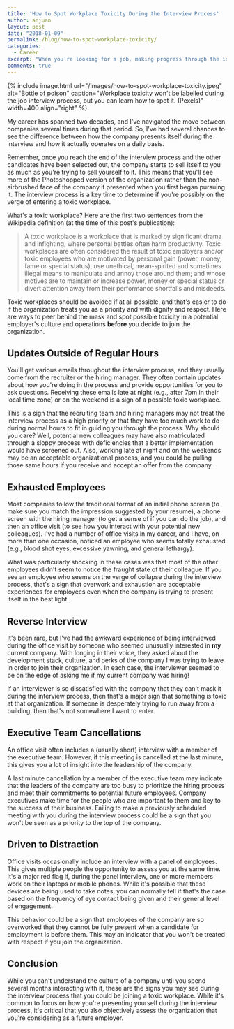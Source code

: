 ```yaml
---
title: 'How to Spot Workplace Toxicity During the Interview Process'
author: anjuan
layout: post
date: "2018-01-09"
permalink: /blog/how-to-spot-workplace-toxicity/
categories:
  - Career
excerpt: "When you're looking for a job, making progress through the interview process can be exciting. However, don't let it blind you to clues that the company may be a toxic workplace."
comments: true
---
```


{% include image.html url="/images/how-to-spot-workplace-toxicity.jpeg" alt="Bottle of poison" caption="Workplace toxicity won't be labelled during the job interview process, but you can learn how to spot it. (Pexels)" width=400 align="right" %}

My career has spanned two decades, and I've navigated the move between companies several times during that period. So, I've had several chances to see the difference between how the company presents itself during the interview and how it actually operates on a daily basis. 

Remember, once you reach the end of the interview process and the other candidates have been selected out, the company starts to sell itself to you as much as you're trying to sell yourself to it. This means that you'll see more of the Photoshopped version of the organization rather than the non-airbrushed face of the company it presented when you first began pursuing it. The interview process is a key time to determine if you're possibly on the verge of entering a toxic workplace.

What's a toxic workplace? Here are the first two sentences from the Wikipedia definition (at the time of this post's publication):

> A toxic workplace is a workplace that is marked by significant drama and infighting, where personal battles often harm productivity. Toxic workplaces are often considered the result of toxic employers and/or toxic employees who are motivated by personal gain (power, money, fame or special status), use unethical, mean-spirited and sometimes illegal means to manipulate and annoy those around them; and whose motives are to maintain or increase power, money or special status or divert attention away from their performance shortfalls and misdeeds. 

Toxic workplaces should be avoided if at all possible, and that's easier to do if the organization treats you as a priority and with dignity and respect. Here are ways to peer behind the mask and spot possible toxicity in a potential employer's culture and operations **before** you decide to join the organization.

## Updates Outside of Regular Hours

You'll get various emails throughout the interview process, and they usually come from the recruiter or the hiring manager. They often contain updates about how you're doing in the process and provide opportunities for you to ask questions. Receiving these emails late at night (e.g., after 7pm in their local time zone) or on the weekend is a sign of a possible toxic workplace.
 
This is a sign that the recruiting team and hiring managers may not treat the interview process as a high priority or that they have too much work to do during normal hours to fit in guiding you through the process. Why should you care? Well, potential new colleagues may have also matriculated through a sloppy process with deficiencies that a better implementation would have screened out. Also, working late at night and on the weekends may be an acceptable organizational process, and you could be pulling those same hours if you receive and accept an offer from the company.

## Exhausted Employees

Most companies follow the traditional format of an initial phone screen (to make sure you match the impression suggested by your resume), a phone screen with the hiring manager (to get a sense of if you can do the job), and then an office visit (to see how you interact with your potential new colleagues). I've had a number of office visits in my career, and I have, on more than one occasion, noticed an employee who seems totally exhausted (e.g., blood shot eyes, excessive yawning, and general lethargy).

What was particularly shocking in these cases was that most of the other employees didn't seem to notice the fraught state of their colleague. If you see an employee who seems on the verge of collapse during the interview process, that's a sign that overwork and exhaustion are acceptable experiences for employees even when the company is trying to present itself in the best light.

## Reverse Interview

It's been rare, but I've had the awkward experience of being interviewed during the office visit by someone who seemed unusually interested in **my** current company. With longing in their voice, they asked about the development stack, culture, and perks of the company I was trying to leave in order to join their organization. In each case, the interviewer seemed to be on the edge of asking me if my current company was hiring!

If an interviewer is so dissatisfied with the company that they can't mask it during the interview process, then that's a major sign that something is toxic at that organization. If someone is desperately trying to run away from a building, then that's not somewhere I want to enter.

## Executive Team Cancellations

An office visit often includes a (usually short) interview with a member of the executive team. However, if this meeting is cancelled at the last minute, this gives you a lot of insight into the leadership of the company.

A last minute cancellation by a member of the executive team may indicate that the leaders of the company are too busy to prioritize the hiring process and meet their commitments to potential future employees. Company executives make time for the people who are important to them and key to the success of their business. Failing to make a previously scheduled meeting with you during the interview process could be a sign that you won't be seen as a priority to the top of the company.

## Driven to Distraction

Office visits occasionally include an interview with a panel of employees. This gives multiple people the opportunity to assess you at the same time. It's a major red flag if, during the panel interview, one or more members work on their laptops or mobile phones. While it's possible that these devices are being used to take notes, you can normally tell if that's the case based on the frequency of eye contact being given and their general level of engagement.

This behavior could be a sign that employees of the company are so overworked that they cannot be fully present when a candidate for employment is before them. This may an indicator that you won't be treated with respect if you join the organization.

## Conclusion

While you can't understand the culture of a company until you spend several months interacting with it, these are the signs you may see during the interview process that you could be joining a toxic workplace. While it's common to focus on how you're presenting yourself during the interview process, it's critical that you also objectively assess the organization that you're considering as a future employer.